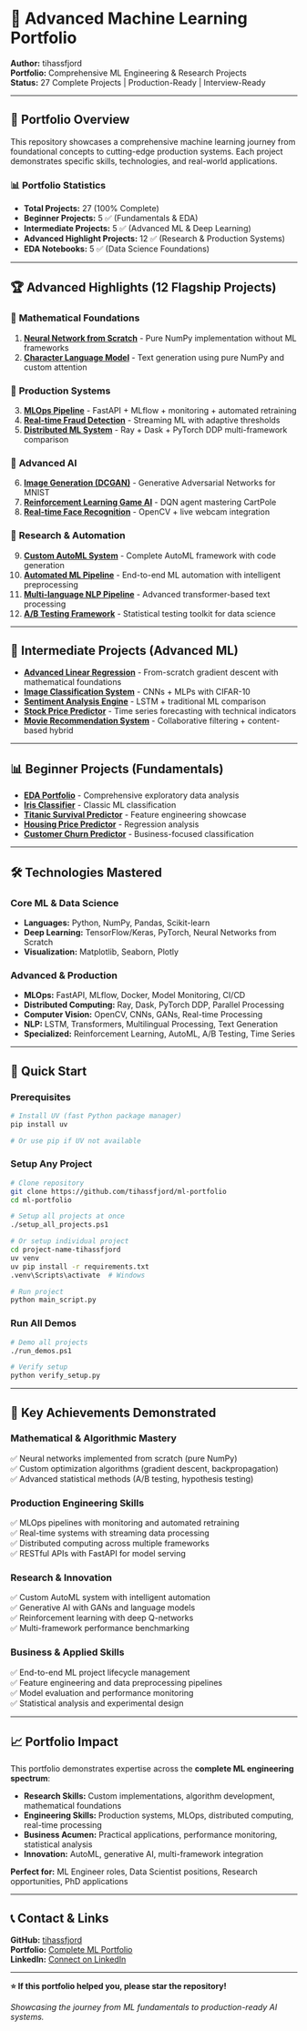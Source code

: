 # 🤖 Advanced Machine Learning Portfolio

**Author:** tihassfjord  
**Portfolio:** Comprehensive ML Engineering & Research Projects  
**Status:** 27 Complete Projects | Production-Ready | Interview-Ready

---

## 🎯 Portfolio Overview

This repository showcases a comprehensive machine learning journey from foundational concepts to cutting-edge production systems. Each project demonstrates specific skills, technologies, and real-world applications.

### 📊 Portfolio Statistics
- **Total Projects:** 27 (100% Complete)
- **Beginner Projects:** 5 ✅ (Fundamentals & EDA)
- **Intermediate Projects:** 5 ✅ (Advanced ML & Deep Learning)  
- **Advanced Highlight Projects:** 12 ✅ (Research & Production Systems)
- **EDA Notebooks:** 5 ✅ (Data Science Foundations)

---

## 🏆 Advanced Highlights (12 Flagship Projects)

### 🧠 **Mathematical Foundations**
1. **[Neural Network from Scratch](./nn-from-scratch-tihassfjord/)** - Pure NumPy implementation without ML frameworks
2. **[Character Language Model](./char-lm-tihassfjord/)** - Text generation using pure NumPy and custom attention

### 🚀 **Production Systems**
3. **[MLOps Pipeline](./mlops-pipeline-tihassfjord/)** - FastAPI + MLflow + monitoring + automated retraining
4. **[Real-time Fraud Detection](./fraud-detection-tihassfjord/)** - Streaming ML with adaptive thresholds
5. **[Distributed ML System](./distributed-ml-tihassfjord/)** - Ray + Dask + PyTorch DDP multi-framework comparison

### 🎨 **Advanced AI**
6. **[Image Generation (DCGAN)](./image-gen-tihassfjord/)** - Generative Adversarial Networks for MNIST
7. **[Reinforcement Learning Game AI](./rl-game-ai-tihassfjord/)** - DQN agent mastering CartPole
8. **[Real-time Face Recognition](./face-recognition-tihassfjord/)** - OpenCV + live webcam integration

### 🔬 **Research & Automation**
9. **[Custom AutoML System](./custom-automl-tihassfjord/)** - Complete AutoML framework with code generation
10. **[Automated ML Pipeline](./automl-pipeline-tihassfjord/)** - End-to-end ML automation with intelligent preprocessing
11. **[Multi-language NLP Pipeline](./multilingual-nlp-tihassfjord/)** - Advanced transformer-based text processing
12. **[A/B Testing Framework](./ab-test-framework-tihassfjord/)** - Statistical testing toolkit for data science

---

## 🚀 Intermediate Projects (Advanced ML)

- **[Advanced Linear Regression](./linear-regression-tihassfjord/)** - From-scratch gradient descent with mathematical foundations
- **[Image Classification System](./image-classification-tihassfjord/)** - CNNs + MLPs with CIFAR-10
- **[Sentiment Analysis Engine](./sentiment-analysis-tihassfjord/)** - LSTM + traditional ML comparison
- **[Stock Price Predictor](./stock-price-predictor-tihassfjord/)** - Time series forecasting with technical indicators
- **[Movie Recommendation System](./recommendation-system-tihassfjord/)** - Collaborative filtering + content-based hybrid

---

## 📊 Beginner Projects (Fundamentals)

- **[EDA Portfolio](./eda-portfolio-tihassfjord/)** - Comprehensive exploratory data analysis
- **[Iris Classifier](./iris-flower-classifier-tihassfjord/)** - Classic ML classification
- **[Titanic Survival Predictor](./titanic-survival-tihassfjord/)** - Feature engineering showcase
- **[Housing Price Predictor](./housing-price-predictor-tihassfjord/)** - Regression analysis
- **[Customer Churn Predictor](./customer-churn-tihassfjord/)** - Business-focused classification

---

## 🛠️ Technologies Mastered

### **Core ML & Data Science**
- **Languages:** Python, NumPy, Pandas, Scikit-learn
- **Deep Learning:** TensorFlow/Keras, PyTorch, Neural Networks from Scratch
- **Visualization:** Matplotlib, Seaborn, Plotly

### **Advanced & Production**
- **MLOps:** FastAPI, MLflow, Docker, Model Monitoring, CI/CD
- **Distributed Computing:** Ray, Dask, PyTorch DDP, Parallel Processing
- **Computer Vision:** OpenCV, CNNs, GANs, Real-time Processing
- **NLP:** LSTM, Transformers, Multilingual Processing, Text Generation
- **Specialized:** Reinforcement Learning, AutoML, A/B Testing, Time Series

---

## 🚀 Quick Start

### Prerequisites
```bash
# Install UV (fast Python package manager)
pip install uv

# Or use pip if UV not available
```

### Setup Any Project
```bash
# Clone repository
git clone https://github.com/tihassfjord/ml-portfolio
cd ml-portfolio

# Setup all projects at once
./setup_all_projects.ps1

# Or setup individual project
cd project-name-tihassfjord
uv venv
uv pip install -r requirements.txt
.venv\Scripts\activate  # Windows

# Run project
python main_script.py
```

### Run All Demos
```bash
# Demo all projects
./run_demos.ps1

# Verify setup
python verify_setup.py
```

---

## 🎯 Key Achievements Demonstrated

### **Mathematical & Algorithmic Mastery**
✅ Neural networks implemented from scratch (pure NumPy)  
✅ Custom optimization algorithms (gradient descent, backpropagation)  
✅ Advanced statistical methods (A/B testing, hypothesis testing)  

### **Production Engineering Skills**
✅ MLOps pipelines with monitoring and automated retraining  
✅ Real-time systems with streaming data processing  
✅ Distributed computing across multiple frameworks  
✅ RESTful APIs with FastAPI for model serving  

### **Research & Innovation**
✅ Custom AutoML system with intelligent automation  
✅ Generative AI with GANs and language models  
✅ Reinforcement learning with deep Q-networks  
✅ Multi-framework performance benchmarking  

### **Business & Applied Skills**
✅ End-to-end ML project lifecycle management  
✅ Feature engineering and data preprocessing pipelines  
✅ Model evaluation and performance monitoring  
✅ Statistical analysis and experimental design  

---

## 📈 Portfolio Impact

This portfolio demonstrates expertise across the **complete ML engineering spectrum**:

- **Research Skills:** Custom implementations, algorithm development, mathematical foundations
- **Engineering Skills:** Production systems, MLOps, distributed computing, real-time processing  
- **Business Acumen:** Practical applications, performance monitoring, statistical analysis
- **Innovation:** AutoML, generative AI, multi-framework integration

**Perfect for:** ML Engineer roles, Data Scientist positions, Research opportunities, PhD applications

---

## 📞 Contact & Links

**GitHub:** [tihassfjord](https://github.com/tihassfjord)  
**Portfolio:** [Complete ML Portfolio](https://github.com/tihassfjord/ml-portfolio)  
**LinkedIn:** [Connect on LinkedIn](https://linkedin.com/in/tihassfjord)  

---

**⭐ If this portfolio helped you, please star the repository!**

*Showcasing the journey from ML fundamentals to production-ready AI systems.*
